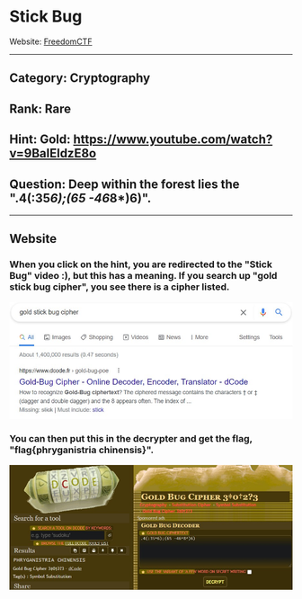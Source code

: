 # Stick Bug

Website: [FreedomCTF](https://freedomctf.org/)

---

## Category: Cryptography

## Rank: Rare

## Hint: Gold: https://www.youtube.com/watch?v=9BalEldzE8o

## Question: Deep within the forest lies the ".4(:35*6);(65 -46*8*)6)".

---

## Website

### When you click on the hint, you are redirected to the "Stick Bug" video :), but this has a meaning. If you search up "gold stick bug cipher", you see there is a cipher listed.

![Search](./Search.jpg)

### You can then put this in the decrypter and get the flag, "flag{phryganistria chinensis}".

![Flag](./Flag.jpg)